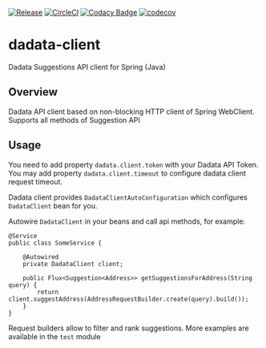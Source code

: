 [![Release](https://jitpack.io/v/kuliginstepan/dadata-client.svg)](https://jitpack.io/#kuliginstepan/dadata-client)
[![CircleCI](https://circleci.com/gh/KuliginStepan/dadata-client/tree/master.svg?style=shield)](https://circleci.com/gh/KuliginStepan/dadata-client/tree/master)
[![Codacy Badge](https://api.codacy.com/project/badge/Grade/11dd4516337e4a9da32b427262e96fe7)](https://www.codacy.com/app/KuliginStepan/dadata-client?utm_source=github.com&amp;utm_medium=referral&amp;utm_content=KuliginStepan/dadata-client&amp;utm_campaign=Badge_Grade)
[![codecov](https://codecov.io/gh/KuliginStepan/dadata-client/branch/master/graph/badge.svg)](https://codecov.io/gh/KuliginStepan/dadata-client)

# dadata-client

Dadata Suggestions API client for Spring (Java)

## Overview

Dadata API client based on non-blocking HTTP client of Spring WebClient. Supports all methods of Suggestion API

## Usage

You need to add property `dadata.client.token` with your Dadata API Token.
You may add property `dadata.client.timeout` to configure dadata client request timeout.

Dadata client provides `DadataClientAutoConfiguration` which configures `DadataClient` bean for you.

Autowire `DadataClient` in your beans and call api methods, for example:

```
@Service
public class SomeService {
    
    @Autowired
    private DadataClient client;
    
    public Flux<Suggestion<Address>> getSuggestionsForAddress(String query) {
        return client.suggestAddress(AddressRequestBuilder.create(query).build());
    }
}
```

Request builders allow to filter and rank suggestions. More examples are available in the `test` module 
